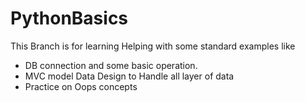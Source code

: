 # PythonBasics

This Branch is for learning Helping with some standard examples like 

- DB connection and some basic operation.
- MVC model Data Design to Handle all layer of data
- Practice on Oops concepts
